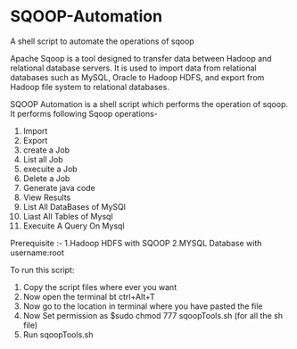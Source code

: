 # SQOOP-Automation
A shell script to automate the operations of sqoop

Apache Sqoop is a tool designed to transfer data between Hadoop and relational database servers. It is used to import data from relational databases such as MySQL, Oracle to Hadoop HDFS, and export from Hadoop file system to relational databases.

SQOOP Automation is a shell script which performs the operation of sqoop.
It performs following Sqoop operations-
1. Import
2. Export
3. create a Job
4. List all Job
5. execuite a Job
6. Delete a Job
7. Generate java code
8. View Results
9. List All DataBases of MySQl
10. Liast All Tables of Mysql
11. Execuite A Query On Mysql

Prerequisite :-
1.Hadoop HDFS with SQOOP
2.MYSQL Database with username:root

To run this script:
1. Copy the script files where ever you want
2. Now open the terminal bt ctrl+Alt+T
3. Now go to the location in terminal  where you have pasted the file
2. Now Set permission as $sudo chmod 777 sqoopTools.sh (for all the sh file)
3. Run sqoopTools.sh

